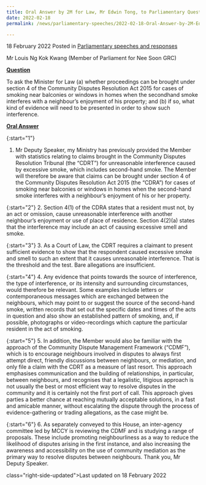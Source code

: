 ```yaml
---
title: Oral Answer by 2M for Law, Mr Edwin Tong, to Parliamentary Question on claims against second-hand smoke under the Community Disputes Resolution Act
date: 2022-02-18
permalink: /news/parliamentary-speeches/2022-02-18-Oral-Answer-by-2M-Edwin-Tong-to-PQ-on-claims-against-second-hand-smoke-under-the-Community-Disputes-Resolution-Act

---
```

 
18 February 2022 Posted in [Parliamentary speeches and responses](/news/parliamentary-speeches)

Mr Louis Ng Kok Kwang (Member of Parliament for Nee Soon GRC) 

<b><u>Question</u></b>

To ask the Minister for Law (a) whether proceedings can be brought under section 4 of the Community Disputes Resolution Act 2015 for cases of smoking near balconies or windows in homes when the secondhand smoke interferes with a neighbour’s enjoyment of his property; and (b) if so, what kind of evidence will need to be presented in order to show such interference.

<b><u>Oral Answer</u></b>

{:start="1"}
1.	Mr Deputy Speaker, my Ministry has previously provided the Member with statistics relating to claims brought in the Community Disputes Resolution Tribunal (the “CDRT”) for unreasonable interference caused by excessive smoke, which includes second-hand smoke.  The Member will therefore be aware that claims can be brought under section 4 of the Community Disputes Resolution Act 2015 (the “CDRA”) for cases of smoking near balconies or windows in homes when the second-hand smoke interferes with a neighbour’s enjoyment of his or her property.

{:start="2"}
2.	Section 4(1) of the CDRA states that a resident must not, by an act or omission, cause unreasonable interference with another neighbour’s enjoyment or use of place of residence. Section 4(2)(a) states that the interference may include an act of causing excessive smell and smoke.  

{:start="3"}
3.	As a Court of Law, the CDRT requires a claimant to present sufficient evidence to show that the respondent caused excessive smoke and smell to such an extent that it causes unreasonable interference. That is the threshold and the test. Bare allegations are insufficient.

{:start="4"}
4.	Any evidence that points towards the source of interference, the type of interference, or its intensity and surrounding circumstances, would therefore be relevant. Some examples include letters or contemporaneous messages which are exchanged between the neighbours, which may point to or suggest the source of the second-hand smoke, written records that set out the specific dates and times of the acts in question and also show an established pattern of smoking, and, if possible, photographs or video-recordings which capture the particular resident in the act of smoking.
 
{:start="5"}
5.	In addition, the Member would also be familiar with the approach of the Community Dispute Management Framework (“CDMF”), which is to encourage neighbours involved in disputes to always first attempt direct, friendly discussions between neighbours, or mediation, and only file a claim with the CDRT as a measure of last resort. This approach emphasises communication and the building of relationships, in particular, between neighbours, and recognises that a legalistic, litigious approach is not usually the best or most efficient way to resolve disputes in the community and it is certainly not the first port of call.  This approach gives parties a better chance at reaching mutually acceptable solutions, in a fast and amicable manner, without escalating the dispute through the process of evidence-gathering or trading allegations, as the case might be.   

{:start="6"}
6.	As separately conveyed to this House, an inter-agency committee led by MCCY is reviewing the CDMF and is studying a range of proposals. These include promoting neighbourliness as a way to reduce the likelihood of disputes arising in the first instance, and also increasing the awareness and accessibility on the use of community mediation as the primary way to resolve disputes between neighbours. Thank you, Mr Deputy Speaker.


class="right-side-updated">Last updated on 18 February 2022</p>
